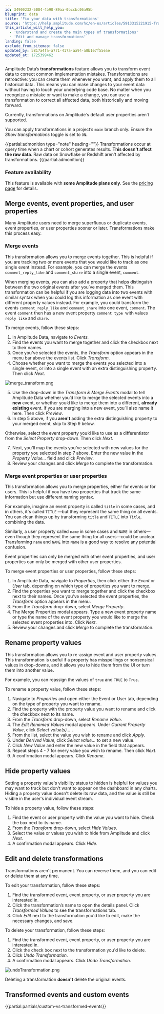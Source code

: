 ```yaml
---
id: 34900232-5084-4b90-89aa-0bccbc06a95b
blueprint: data
title: 'Fix your data with transformations'
source: 'https://help.amplitude.com/hc/en-us/articles/5913315221915-Transformations-Retroactively-modify-your-event-data-structure'
this_article_will_help_you:
  - 'Understand and create the main types of transformations'
  - 'Edit and manage transformations'
landing: false
exclude_from_sitemap: false
updated_by: 5817a4fa-a771-417a-aa94-a0b1e7f55eae
updated_at: 1725399462
---
```

Amplitude Data’s **transformations** feature allows you to transform event data to correct common implementation mistakes. Transformations are retroactive: you can create them whenever you want, and apply them to all historical data. This means you can make changes to your event data without having to touch your underlying code base. No matter when you recognize a mistake or want to make a change, you can use a transformation to correct all affected data, both historically and moving forward.

Currently, transformations on Amplitude's default user properties aren't supported.

You can apply transformations in a project’s `main` branch only. Ensure the *Show transformations* toggle is set to `ON`.

{{partial:admonition type="note" heading=""}}
Transformations occur at query time when a chart or cohort generates results. **This doesn't affect the raw data**. Raw data on Snowflake or Redshift aren't affected by transformations.
{{/partial:admonition}}

### Feature availability

This feature is available with **some Amplitude plans only**. See the [pricing page](https://amplitude.com/pricing) for details.

## Merge events, event properties, and user properties

 Many Amplitude users need to merge superfluous or duplicate events, event properties, or user properties sooner or later. Transformations make this process easy.

### Merge events

This transformation allows you to merge events together. This is helpful if you are tracking two or more events that you would like to track as one single event instead. For example, you can merge the events `comment_reply_like` and `comment_share` into a single event, `comment`.

When merging events, you can also add a property that helps distinguish between the two original events after you’ve merged them. This transformation can be helpful if you are logging data into two events with similar syntax when you could log this information as one event with different property values instead. For example, you could transform the events `comment_reply_like` and `comment_share` into one event, `comment`. The event `comment` then has a new event property `comment type`  with values `reply like` and `share`.

To merge events, follow these steps:

1. In Amplitude Data, navigate to *Events.*
2. Find the events you want to merge together and click the checkbox next to their names.
3. Once you've selected the events, the *Transform* option appears in the menu bar above the events list. Click *Transform*.
4. Choose whether you want to merge the events you selected into a single event, or into a single event with an extra distinguishing property. Then click *Next*.  
  
  ![merge_transform.png](/docs/output/img/data/merge-transform-png.png)

5. Use the drop-down in the *Transform & Merge Events* modal to tell Amplitude Data whether you’d like to merge the selected events into a **new** event, or whether you’d like to merge them into a different, **already** **existing** event. If you are merging into a new event, you’ll also name it here. Then click *Preview*.
6. In step 5 above, if you **aren't** adding the extra distinguishing property to your merged event, skip to Step 9 below.  
  
  Otherwise, select the event property you’d like to use as a differentiator from the *Select Property* drop-down. Then click *Next*.

7. Next, you’ll map the events you’ve selected with new values for the property you selected in step 7 above. Enter the new value in the *Property Value…* field and click *Preview*.
8. Review your changes and click *Merge* to complete the transformation.

### Merge event properties or user properties

This transformation allows you to merge properties, either for events or for users. This is helpful if you have two properties that track the same information but use different naming syntax.

For example, imagine an event property is called `title` in some cases, and in others, it's called `TITLE` —but they represent the same thing on all events. You can clean things up by transforming `title` and `TITLE` into `Title`, combining the data.

Similarly, a user property called `name` in some cases and `NAME` in others—even though they represent the same thing for all users—could be unclear. Transforming `name` and `NAME` into `Name` is a good way to resolve any potential confusion.

Event properties can only be merged with other event properties, and user properties can only be merged with other user properties.

To merge event properties or user properties, follow these steps:

1. In Amplitude Data, navigate to *Properties*, then click either the *Event* or *User* tab, depending on which type of properties you want to merge.
2. Find the properties you want to merge together and click the checkbox next to their names. Once you've selected the event properties, the *Transform* option appears in the menu.
3. From the *Transform* drop-down, select *Merge Property*.
4. The Merge Properties modal appears. Type a new event property name or type the name of the event property you would like to merge the selected event properties into. Click *Next*.
5. Review your changes and click *Merge* to complete the transformation.

## Rename property values

This transformation allows you to re-assign event and user property values. This transformation is useful if a property has misspellings or nonsensical values in drop-downs, and it allows you to hide them from the UI or turn them into another value.

For example, you can reassign the values of `true` and `TRUE` to `True`.

To rename a property value, follow these steps:

1. Navigate to *Properties* and open either the Event or User tab, depending on the type of property you want to rename.
2. Find the property with the property value you want to rename and click the checkbox next to its name.
3. From the *Transform* drop-down, select *Rename Value*.
4. The *Edit Renamed Values* modal appears. Under *Current Property Value*, click *Select value(s)...* .
5. From the list, select the value you wish to rename and click *Apply*.
6. Under *Derived Value*, click *Select value...* to set a new value.
7. Click *New Value* and enter the new value in the field that appears.
8. Repeat steps 4 - 7 for every value you wish to rename. Then click *Next*.
9. A confirmation modal appears. Click *Rename*.

## Hide property values

Setting a property value's visibility status to hidden is helpful for values you may want to track but don't want to appear on the dashboard in any charts. Hiding a property value doesn't delete its raw data, and the value is still be visible in the user's individual event stream.

To hide a property value, follow these steps:

1. Find the event or user property with the value you want to hide. Check the box next to its name.
2. From the *Transform* drop-down, select *Hide Values*.
3. Select the value or values you wish to hide from Amplitude and click *Next*.
4. A confirmation modal appears. Click *Hide*.

## Edit and delete transformations

Transformations aren't permanent. You can reverse them, and you can edit or delete them at any time.

To edit your transformation, follow these steps:

1. Find the transformed event, event property, or user property you are interested in.
2. Click the transformation’s name to open the details panel. Click *Transformed Values* to see the transformations tab.
3. Click *Edit* next to the transformation you'd like to edit, make the necessary changes, and save.

To delete your transformation, follow these steps:

1. Find the transformed event, event property, or user property you are interested in.
2. Click the check box next to the transformation you'd like to delete.
3. Click *Undo Transformation*.
4. A confirmation modal appears. Click *Undo Transformation*.

![undoTransformation.png](/docs/output/img/data/undotransformation-png.png)

Deleting a transformation **doesn't** delete the original events.

## Transformed events and custom events

{{partial:partials/custom-vs-transformed-events}}